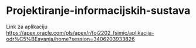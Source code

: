# Projektiranje-informacijskih-sustava
Link za aplikaciju https://apex.oracle.com/pls/apex/r/foi2202_fsimic/aplikacija-odr%C5%BEavanja/home?session=3406203933826
